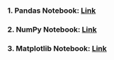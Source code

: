### 1. Pandas Notebook: [Link](https://nbviewer.jupyter.org/github/Naimul-Islam-Siam/Practice/blob/master/ML/Pandas/Pandas_Intro.ipynb)

### 2. NumPy Notebook: [Link](https://nbviewer.jupyter.org/github/Naimul-Islam-Siam/Practice/blob/master/ML/NumPy/NumPy_Intro.ipynb)

### 3. Matplotlib Notebook: [Link](https://nbviewer.jupyter.org/github/Naimul-Islam-Siam/Practice/blob/master/ML/Matplotlib/Matplotlib_Intro.ipynb)